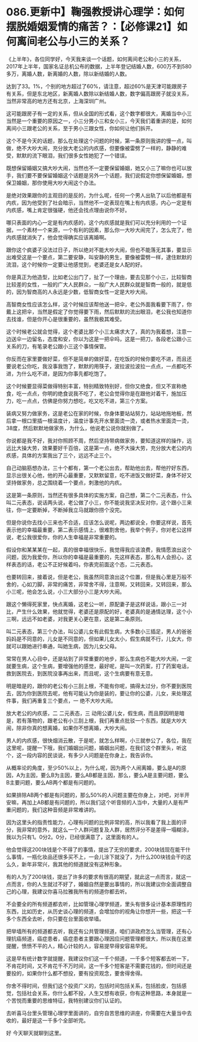 # 086.更新中】鞠强教授讲心理学：如何摆脱婚姻爱情的痛苦？：【必修课21】如何离间老公与小三的关系？

《上半年》，各位同学好，今天我来谈一个话题，如何离间老公和小三的关系，2017年上半年，国家名证总机公布的数据，上半年登记结婚人数，600万不到580多万，离婚人数，新离婚的人数，除以新结婚的人数。

达到了33。1%，个别的地方超过了60%，请注意，超过60%是天津可能跟房子有关系，但是东北地区，新离婚人数除以新结婚人数，数字偏高跟房子就没关系，当然非常高的地方还有北京，上海深圳广州。

这可能跟房子有一定的关系，但从全国的形式看，这个数字都很大，离婚当中小三当然是一个重要的原因之一，小三分男小三和女小三，今天我们着重讲的是，如何离间小三跟老公的关系，至于男小三跟女性，你如何让他们拆开。

这个不是今天的话题，那么在处理这个问题的时候，第一条原则我讲的慢一点，叫做，绝不大吵大闹，充分放大老公的内疚感，但要像被雷劈了一样的，静静的难受，默默的流下眼泪，我们很多女性她犯了一个错误。

既想保留婚姻又搞大吵大闹，当然也不一定要保留婚姻，她又小三了嘛你也可以放手，我们要不要保留婚姻这个话题是另外一个话题，我们说假定你想保留婚姻，想保卫婚姻，那你使用大吵大闹这个办法。

是绝对效果跟你的主观目的是反的，为什么呢，任何一个男人出轨了以后他都是有内疚，因为他受到了社会暗示，当然他不一定表现在嘴上有内疚感，内心一定是有内疚感，嘴上肯定很强硬，他还会找点理由说你不好。

哪只表面的内心一定是有内疚感的，这个内疚感就是我们可以充分利用的一个证据，一个素材一个来源，一个有利的因素，那么你一大吵大闹完了，怎么完了，他内疚感就消失了，他会觉得确实应该离婚啊。

跟你这个疯婆子没法过日子，所以绝对不能大吵大闹，但也不能落无其事，要显示出难受这是一个要点，第二要安静，叫安静的男生，要像被雷劈一样，逮住默默的流泪，这个时候你一定要让他感觉到，老婆还是女人配的好。

你是真正为他造型，比如老公出门了，扯了一个理由，要去见那个小三，比较智商比较差的女性，一般的广大人民群众，一般广大人民群众就是智商一般的，就是低的，因为智商高的人永远是少数，低智商女性一定是大吵大闹。

高智商女性应该怎么样，这个时候应该帮他送一把伞，老公外面我看要下雨了，你戴上这把伞，当然是假定了你觉得要下雨，然后默默的流出眼泪，老公我也知道你去找谁，但是你开心是很重要的，虽然我极其难受。

这个时候老公就会觉得，这个老婆比那个小三太痛求大了，真的为我着想，注意一边送伞一边留名，态度和安，你以为这是一把伞吗，这是一把刀，各段老公跟小三关系的刀，有笔录老公跟小三这个事情保管。

你反而在家里要做好菜，但不是简单的做好菜，在吃饭的时候你要吃不进，而且还要说老公你吃，我没事我饱了，默默的用筷子，波拉波拉波拉一点点，一点都吃不进，为什么吃不进，是因为你事先都吃饱了。

这个时候要显得菜做得特别丰富，特别精致特别好，但你又绝食，但又不宣称绝食，吃一点点，你明的绝食说我不吃了，老公会觉得你是在跟他对着干，施加压力，吃一点点，仿佛是你努力想吃，吃又吃不进，第三个方案。

装病又努力做家务，这是老公在家的时候，你身体要站站努力，站站地拖地板，然后拿一根口里插一根温度计，温度计事先开水里面烫一烫，或者热水里面烫一烫，38度，然后默默地做家务，为什么，他说老公说你就别做了。

你说都是我不好，我对你照顾不周，然后坚持带病做家务，要知道这样的操作，远远比大操大劳，效果要好千百倍，这是第一点，绝不大操大劳，充分放大老公的内疚感，具体的方案我出了三个，远远不止三个。

自己动脑筋想办法，三十个都有，第一个老公出去，帮助他出去，帮他拧好东西，显示出很关心他，他的开心最重要，又默默留意，吃不进饭又做好菜，身体不好又坚持做家务，总之围绕着一个要点，刺激他的内疚。

这是第一条原则，当然还有很多具体的实施方案，自己想，第二个二元表态，什么叫二元表态，说话两头说，老公做了小三，你不能说我坚决反对你，这个跟小三来往，你一定要断掉，不断掉我立马就跟你捞个没完。

但是你说你去找小三来也不合适，应该怎么说呢，两边都说全，你要这样说，首先表示他的幸福最重要，第二表示感情上，很难割舍他，我举个例子，你对老公这样说，老公我很爱你，你的人生幸福是非常重要的。

假设你和某某某在一起，真的很幸福很快乐，我觉得我应该浪费，我情愿浪出这个问题，因为我爱你，所以你的幸福是最重要的，先这样表态，那么有人会担心，这样表态的话，老公不正好候着吗，你表完前面这个态，二元表态。

也要转回来，接着说，但是老公，我虽然同意浪出这个位置，但是我心里是万般不舍的，心如刀脚，非常的痛苦，非常舍不得，注意啊，又转回来，又转回来，那么小三呢，他会怎么说，小三大部分小三是大吵大闹。

跟这个懒得死家里，快点离婚，这老公一听，原配妻子是这样说话，跟小三一对比，产生什么效果，他就觉得，老婆还是原配的好，老婆真的是通情达理，这个小三啊，远远不如老婆，对我更关心更在意，这是第二条原则。

叫二元表态，第三个办法，叫公婆儿女有此假生病，大多数小三插足，男人的爸爸妈妈是不同意的，儿女是不同意的，但如果儿女太小，假生病就不行，儿女大，你就可以跟她进行串通，叫她生病，因为儿女父母。

常常在男人心目中，还是站到了非常重要的地步，那么生病也不能大吵大闹，一定就要生病，这个生病，要增强他的感觉，最好呢，是叫一次药案，打了药案电话，救到医院去，到医院没事再出来，而且呢，这个生病要有意无意。

明是暗是的，跟你的老公有小三刮上根，不能有你呢，搞得太过分，你不要到医院去，因为你到医院去呢，他有可能认为你是装的，要让你的公婆，儿女，来处理这件事，我们再重复三个要点，一 绝不大吵大闹。

放大老公的内疚感，二 二元表态，三 动用公婆儿女，假生病，而且原因明是暗是，若有落物的，跟老公有小三刮上根，我们再重点批驳一个东西，就是大吵大闹，除非你真的想离婚，如果你不想离婚，大吵大闹。

男人的内疚感，很快烟消云散，于是呢，就怎么样啊，小三就参公了，各位，我在这里呢，提醒一下哦，我们婚姻出问题，婚姻出问题，在我们这个群里头，听这个，这一段内容的民谈说，有多少人问题是在你身上，我告诉你。

从概率论的角度，至少50%以上，为什么呢，因为两个人闹离婚，要么是A的原因，A为主因，要么B为主因，要么AB都是主因，那么，要么A是主要问题，要么B主要问题，要么AB两个都是有问题的。

如果排除AB两个都是有问题的，那么50%的人问题主要在你身上，对吧，对半开安嘛，再加上AB都是有问题的，所以我们这个听音频的人当中，大量的人是有严重问题的，我们这种音频是非常难讲的。

因为这里头的指责性能力，心理有问题的比例非常的高，所以我看了我上面的评分，我非常的意外，就这么一个人群问题复及人群，居然评分不是差得一塌糊涂，我以为只有1。0分2。0分，已经很满意了，这里面有的人。

他会觉得这200块钱是个不得了的事情，提出了无穷的要求，200块钱现在能干什么事情，一瓶化妆品还很多买不上，一会儿涂下就没了，为什么200块钱会干的这么久，新年非常兴，我其他的频道就没有这种形象。

有的人为了200块钱，提出了许多的要求有很高的期望，就此这一点而言，就这一点而言，你的人生就过不好了，婚姻自然是要出事情的，所以我建议你全面调整自己的心理，我建议你喜马拉雅我所有的频道你都去听。

不会要全的所有频道都去听，比如管理心理学频道，里头有很多设计基本原理性的东西，比如历史，从历史谈心理的频道，会增加你的视角让你想开一些，把这一千多个东西全去听，你只要在台里面收举墙。

把举墙所有的频道都去听，我还有公共管理频道，咱们讲政府怎么当管理，还有心理抗癌频道，癌症患者，癌症患者主要跟心理因应问题管理都很大，所以我在这里提醒，愤愤不平的人，精心计较的人，容易提早得安容易早死。

这是早有统计数字就提醒，我建议你们这一千个频道，一千多个短客都去听一下，不肯花时间，又不肯花千不万时间，这一千多个短客是不需要花钱的，但时间还是要投的，如果你什么都不想投，要有投资观念，要舍得舍得。

你舍不得时间，但我们这个投资广义的，包括时间包括关系，包括脸皮，包括感觉，包括社会关系，你什么都不投，人生又想有收获，你有这种思路，本身就是一个苦悦而重要的思维特征，我特别建议你们认证的。

去听喜马台里头管理心理学里面讲的，自穷自苦思维的讲座，你需要在大量当中去收的，最好是这一千多个全部听完。

好 今天聊天就聊到这里。
